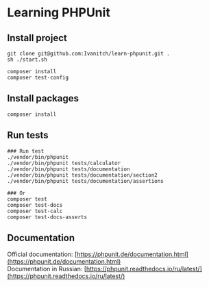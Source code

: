 # Learning PHPUnit

## Install project
``` 
git clone git@github.com:Ivanitch/learn-phpunit.git .
sh ./start.sh

composer install
composer test-config
``` 
## Install packages
``` 
composer install
```
## Run tests
```
### Run test
./vendor/bin/phpunit
./vendor/bin/phpunit tests/calculator
./vendor/bin/phpunit tests/documentation
./vendor/bin/phpunit tests/documentation/section2
./vendor/bin/phpunit tests/documentation/assertions

### Or
composer test
composer test-docs
composer test-calc
composer test-docs-asserts
 ```

## Documentation
Official documentation: [https://phpunit.de/documentation.html](https://phpunit.de/documentation.html)  
Documentation in Russian: [https://phpunit.readthedocs.io/ru/latest/](https://phpunit.readthedocs.io/ru/latest/)